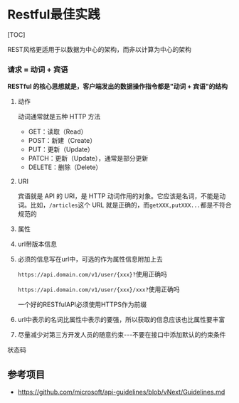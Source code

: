 # Restful最佳实践

[TOC]

REST风格更适用于以数据为中心的架构，而非以计算为中心的架构

### 请求 = 动词 + 宾语

**RESTful 的核心思想就是，客户端发出的数据操作指令都是"动词 + 宾语"的结构**

1. 动作

   动词通常就是五种 HTTP 方法

   - GET：读取（Read）
   - POST：新建（Create）
   - PUT：更新（Update）
   - PATCH：更新（Update），通常是部分更新
   - DELETE：删除（Delete）

2. URI

   宾语就是 API 的 URI，是 HTTP 动词作用的对象。它应该是名词，不能是动词。比如，`/articles`这个 URL 就是正确的，而`getXXX,putXXX...`都是不符合规范的

3. 属性

4. url带版本信息

5. 必须的信息写在url中，可选的作为属性信息附加上去

   `https://api.domain.com/v1/user/{xxx}?`使用正确吗

   `https://api.domain.com/v1/user/{xxx}/xxx?`使用正确吗

   一个好的RESTfulAPI必须使用HTTPS作为前缀

6. url中表示的名词比属性中表示的要强，所以获取的信息应该也比属性要丰富

7. 尽量减少对第三方开发人员的随意约束---不要在接口中添加默认的约束条件

状态码



## 参考项目

+ https://github.com/microsoft/api-guidelines/blob/vNext/Guidelines.md
